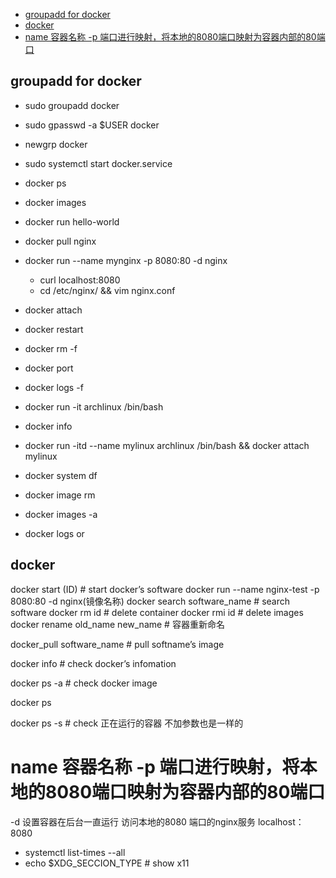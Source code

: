 
<!-- vim-markdown-toc GFM -->

  * [groupadd for docker](#groupadd-for-docker)
  * [docker](#docker)
* [name 容器名称   -p 端口进行映射，将本地的8080端口映射为容器内部的80端口](#name-容器名称----p-端口进行映射将本地的8080端口映射为容器内部的80端口)

<!-- vim-markdown-toc -->
<!--start-->
## groupadd for docker
- sudo groupadd docker
- sudo gpasswd -a $USER docker
- newgrp docker

- sudo systemctl start docker.service

- docker ps
- docker images
- docker run hello-world
- docker pull nginx
- docker run --name mynginx -p 8080:80 -d nginx
  - curl localhost:8080
  - cd /etc/nginx/ && vim nginx.conf
- docker attach <ID>
- docker restart <ID>
- docker rm -f <ID>
- docker port <ID>
- docker logs -f <ID>
- docker run -it archlinux /bin/bash
- docker info
- docker run -itd --name mylinux archlinux /bin/bash && docker attach mylinux

- docker system df
- docker image rm <ID>
- docker images -a
- docker logs <ID> or <ALIDAS>


## docker
docker start (ID)     # start docker’s software
docker run --name nginx-test -p 8080:80 -d nginx(镜像名称)
docker search software_name # search  software
docker rm id  # delete container
docker rmi id # delete images
docker rename old_name new_name    # 容器重新命名

docker_pull software_name # pull softname’s image

docker info       # check docker’s infomation

docker ps -a      # check docker image

docker ps

docker ps -s     # check 正在运行的容器 不加参数也是一样的


# name 容器名称   -p 端口进行映射，将本地的8080端口映射为容器内部的80端口
-d 设置容器在后台一直运行
访问本地的8080 端口的nginx服务    localhost：8080

- systemctl list-times --all
- echo $XDG_SECCION_TYPE # show x11
